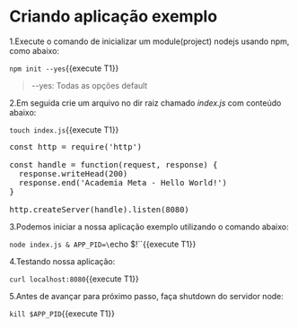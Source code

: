 # Criando aplicação exemplo

1.Execute o comando de inicializar um module(project) nodejs usando npm, como abaixo:

`npm init --yes`{{execute T1}}

> --yes: Todas as opções default

2.Em seguida crie um arquivo no dir raiz chamado _index.js_ com conteúdo abaixo:

`touch index.js`{{execute T1}}

<pre class="file" data-filename="index.js" data-target="replace">
const http = require('http')

const handle = function(request, response) {
  response.writeHead(200)
  response.end('Academia Meta - Hello World!')
}

http.createServer(handle).listen(8080)
</pre>

3.Podemos iniciar a nossa aplicação exemplo utilizando o comando abaixo:

`node index.js & APP_PID=\`echo \$!\``{{execute T1}}

4.Testando nossa aplicação:

`curl localhost:8080`{{execute T1}}

5.Antes de avançar para próximo passo, faça shutdown do servidor node:

`kill $APP_PID`{{execute T1}}

